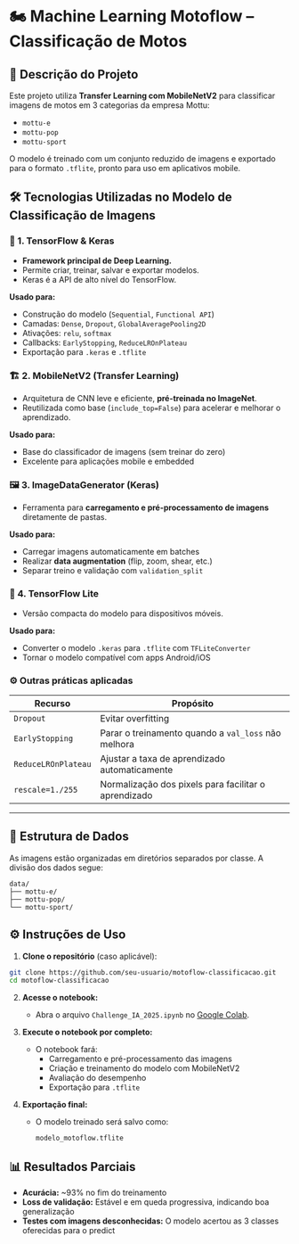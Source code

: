 # 🏍️ Machine Learning Motoflow – Classificação de Motos

## 🚀 Descrição do Projeto

Este projeto utiliza **Transfer Learning com MobileNetV2** para classificar imagens de motos em 3 categorias da empresa Mottu:

- `mottu-e`
- `mottu-pop`
- `mottu-sport`

O modelo é treinado com um conjunto reduzido de imagens e exportado para o formato `.tflite`, pronto para uso em aplicativos mobile.

## 🛠️ Tecnologias Utilizadas no Modelo de Classificação de Imagens

### 🧠 1. TensorFlow & Keras
- **Framework principal de Deep Learning.**
- Permite criar, treinar, salvar e exportar modelos.
- Keras é a API de alto nível do TensorFlow.

**Usado para:**
- Construção do modelo (`Sequential`, `Functional API`)
- Camadas: `Dense`, `Dropout`, `GlobalAveragePooling2D`
- Ativações: `relu`, `softmax`
- Callbacks: `EarlyStopping`, `ReduceLROnPlateau`
- Exportação para `.keras` e `.tflite`

### 🏗️ 2. MobileNetV2 (Transfer Learning)
- Arquitetura de CNN leve e eficiente, **pré-treinada no ImageNet**.
- Reutilizada como base (`include_top=False`) para acelerar e melhorar o aprendizado.

**Usado para:**
- Base do classificador de imagens (sem treinar do zero)
- Excelente para aplicações mobile e embedded

### 🖼️ 3. ImageDataGenerator (Keras)
- Ferramenta para **carregamento e pré-processamento de imagens** diretamente de pastas.

**Usado para:**
- Carregar imagens automaticamente em batches
- Realizar **data augmentation** (flip, zoom, shear, etc.)
- Separar treino e validação com `validation_split`

### 💾 4. TensorFlow Lite
- Versão compacta do modelo para dispositivos móveis.

**Usado para:**
- Converter o modelo `.keras` para `.tflite` com `TFLiteConverter`
- Tornar o modelo compatível com apps Android/iOS

### ⚙️ Outras práticas aplicadas

| Recurso                        | Propósito                                           |
|-------------------------------|-----------------------------------------------------|
| `Dropout`                     | Evitar overfitting                                 |
| `EarlyStopping`               | Parar o treinamento quando a `val_loss` não melhora |
| `ReduceLROnPlateau`           | Ajustar a taxa de aprendizado automaticamente       |
| `rescale=1./255`              | Normalização dos pixels para facilitar o aprendizado |

---

## 📁 Estrutura de Dados

As imagens estão organizadas em diretórios separados por classe. A divisão dos dados segue:

```
data/
├── mottu-e/
├── mottu-pop/
└── mottu-sport/
```

## ⚙️ Instruções de Uso

1. **Clone o repositório** (caso aplicável):

```bash
git clone https://github.com/seu-usuario/motoflow-classificacao.git
cd motoflow-classificacao
```

2. **Acesse o notebook:**
   - Abra o arquivo `Challenge_IA_2025.ipynb` no [Google Colab](https://colab.research.google.com/).

3. **Execute o notebook por completo:**
   - O notebook fará:
     - Carregamento e pré-processamento das imagens
     - Criação e treinamento do modelo com MobileNetV2
     - Avaliação do desempenho
     - Exportação para `.tflite`

4. **Exportação final:**
   - O modelo treinado será salvo como:
     ```
     modelo_motoflow.tflite
     ```

## 📊 Resultados Parciais

- **Acurácia:** ~93% no fim do treinamento
- **Loss de validação:** Estável e em queda progressiva, indicando boa generalização
- **Testes com imagens desconhecidas:** O modelo acertou as 3 classes oferecidas para o predict

